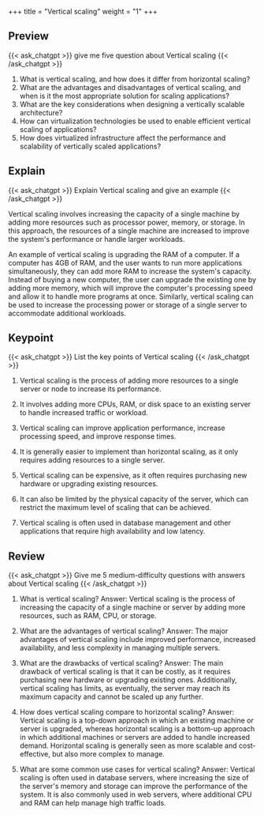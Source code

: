 +++
title = "Vertical scaling"
weight = "1"
+++
## Preview
{{< ask_chatgpt >}}
give me five question about Vertical scaling
{{< /ask_chatgpt >}}

1. What is vertical scaling, and how does it differ from horizontal scaling? 
2. What are the advantages and disadvantages of vertical scaling, and when is it the most appropriate solution for scaling applications? 
3. What are the key considerations when designing a vertically scalable architecture? 
4. How can virtualization technologies be used to enable efficient vertical scaling of applications? 
5. How does virtualized infrastructure affect the performance and scalability of vertically scaled applications?   

## Explain
{{< ask_chatgpt >}}
Explain Vertical scaling and give an example
{{< /ask_chatgpt >}}

Vertical scaling involves increasing the capacity of a single machine by adding more resources such as processor power, memory, or storage. In this approach, the resources of a single machine are increased to improve the system's performance or handle larger workloads. 

An example of vertical scaling is upgrading the RAM of a computer. If a computer has 4GB of RAM, and the user wants to run more applications simultaneously, they can add more RAM to increase the system's capacity. Instead of buying a new computer, the user can upgrade the existing one by adding more memory, which will improve the computer's processing speed and allow it to handle more programs at once. Similarly, vertical scaling can be used to increase the processing power or storage of a single server to accommodate additional workloads.   

## Keypoint
{{< ask_chatgpt >}}
List the key points of Vertical scaling
{{< /ask_chatgpt >}}

1. Vertical scaling is the process of adding more resources to a single server or node to increase its performance.

2. It involves adding more CPUs, RAM, or disk space to an existing server to handle increased traffic or workload.

3. Vertical scaling can improve application performance, increase processing speed, and improve response times.

4. It is generally easier to implement than horizontal scaling, as it only requires adding resources to a single server.

5. Vertical scaling can be expensive, as it often requires purchasing new hardware or upgrading existing resources.

6. It can also be limited by the physical capacity of the server, which can restrict the maximum level of scaling that can be achieved.

7. Vertical scaling is often used in database management and other applications that require high availability and low latency.   

## Review
{{< ask_chatgpt >}}
Give me 5 medium-difficulty questions with answers about Vertical scaling
{{< /ask_chatgpt >}}

1. What is vertical scaling?
Answer: Vertical scaling is the process of increasing the capacity of a single machine or server by adding more resources, such as RAM, CPU, or storage.

2. What are the advantages of vertical scaling?
Answer: The major advantages of vertical scaling include improved performance, increased availability, and less complexity in managing multiple servers.

3. What are the drawbacks of vertical scaling?
Answer: The main drawback of vertical scaling is that it can be costly, as it requires purchasing new hardware or upgrading existing ones. Additionally, vertical scaling has limits, as eventually, the server may reach its maximum capacity and cannot be scaled up any further.

4. How does vertical scaling compare to horizontal scaling?
Answer: Vertical scaling is a top-down approach in which an existing machine or server is upgraded, whereas horizontal scaling is a bottom-up approach in which additional machines or servers are added to handle increased demand. Horizontal scaling is generally seen as more scalable and cost-effective, but also more complex to manage.

5. What are some common use cases for vertical scaling?
Answer: Vertical scaling is often used in database servers, where increasing the size of the server's memory and storage can improve the performance of the system. It is also commonly used in web servers, where additional CPU and RAM can help manage high traffic loads.   

